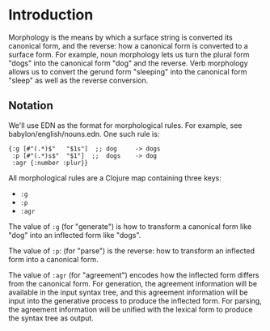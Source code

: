 # Introduction

Morphology is the means by which a surface string is converted its
canonical form, and the reverse: how a canonical form is converted to
a surface form. For example, noun morphology lets us turn the plural form
"dogs" into the canonical form "dog" and the reverse. Verb morphology
allows us to convert the gerund form "sleeping" into the canonical
form "sleep" as well as the reverse conversion.

## Notation

We'll use EDN as the format for morphological rules. For example, see
babylon/english/nouns.edn. One such rule is:

```
{:g [#"(.*)$"   "$1s"]  ;; dog     -> dogs
 :p [#"(.*)s$"  "$1"]  ;;  dogs    -> dog
 :agr {:number :plur}}
```

All morphological rules are a Clojure map containing three keys:

- `:g`
- `:p`
- `:agr`


The value of `:g` (for "generate") is how to transform a
canonical form like "dog" into an inflected form like "dogs".

The value of `:p`: (for "parse") is the reverse: how to transform an
inflected form into a canonical form.

The value of `:agr` (for "agreement") encodes how the inflected form
differs from the canonical form. For generation, the agreement
information will be available in the input syntax tree, and this agreement
information will be input into the generative process to produce the
inflected form. For parsing, the agreement information will be unified
with the lexical form to produce the syntax tree as output.








